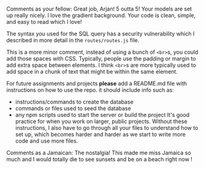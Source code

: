Comments as your fellow:
Great job, Arjan! 5 outta 5! Your models are set up really nicely. I love the gradient background. Your code is clean, simple, and easy to read which I love!

The syntax you used for the SQL query has a security vulnerability which I described in more detail in the `routes/routes.js` file.

This is a more minor comment, instead of using a bunch of `<br>`s, you could add those spaces with CSS. Typically, people use the padding or margin to add extra space between elements. I think `<br>`s are more typically used to add space in a chunk of text that might be within the same element.

For future assignments and projects **please** add a README.md file with instructions on how to use the repo. it should include info such as:

  * instructions/commands to create the database
  * commands or files used to seed the database
  * any npm scripts used to start the server or build the project It's good practice for when you work on larger, public projects. Without these instructions, I also have to go through all your files to understand how to set up, which becomes harder and harder as we start to write more code and use more files.

Comments as a Jamaican: The nostalgia! This made me miss Jamaica so much and I would totally die to see sunsets and be on a beach right now !

